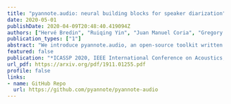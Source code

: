 ```yaml
---
title: "pyannote.audio: neural building blocks for speaker diarization"
date: 2020-05-01
publishDate: 2020-04-09T20:48:40.419094Z
authors: ["Hervé Bredin", "Ruiqing Yin", "Juan Manuel Coria", "Gregory Gelly", "Pavel Korshunov", "Marvin Lavechin", "Diego Fustes", "Hadrien Titeux", "Wassim Bouaziz", "Marie-Philippe Gill"]
publication_types: ["1"]
abstract: "We introduce pyannote.audio, an open-source toolkit written in Python for speaker diarization. Based on PyTorch machine learning framework, it provides a set of trainable end-to-end neural building blocks that can be combined and jointly optimized to build speaker diarization pipelines. pyannote.audio also comes with pre-trained models covering a wide range of domains for voice activity detection, speaker change detection, overlapped speech detection, and speaker embedding -- reaching state-of-the-art performance for most of them."
featured: false
publication: "*ICASSP 2020, IEEE International Conference on Acoustics, Speech, and Signal Processing*"
url_pdf: https://arxiv.org/pdf/1911.01255.pdf
profile: false
links:
- name: GitHub Repo
  url: https://github.com/pyannote/pyannote-audio
---
```


